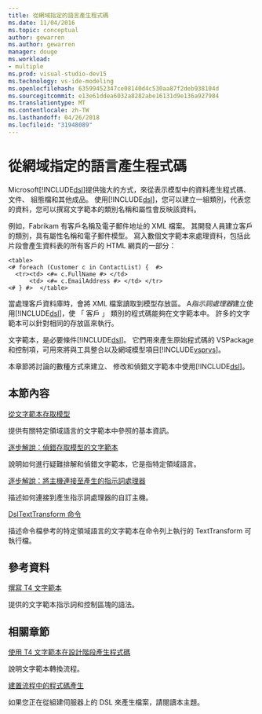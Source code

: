 ```yaml
---
title: 從網域指定的語言產生程式碼
ms.date: 11/04/2016
ms.topic: conceptual
author: gewarren
ms.author: gewarren
manager: douge
ms.workload:
- multiple
ms.prod: visual-studio-dev15
ms.technology: vs-ide-modeling
ms.openlocfilehash: 63599452347ce08140d4c530aa87f2deb938104d
ms.sourcegitcommit: e13e61ddea6032a8282abe16131d9e136a927984
ms.translationtype: MT
ms.contentlocale: zh-TW
ms.lasthandoff: 04/26/2018
ms.locfileid: "31948089"
---
```

# <a name="generating-code-from-a-domain-specific-language"></a>從網域指定的語言產生程式碼
Microsoft[!INCLUDE[dsl](../modeling/includes/dsl_md.md)]提供強大的方式，來從表示模型中的資料產生程式碼、 文件、 組態檔和其他成品。 使用[!INCLUDE[dsl](../modeling/includes/dsl_md.md)]，您可以建立一組類別，代表您的資料，您可以撰寫文字範本的類別名稱和屬性會反映該資料。

 例如，Fabrikam 有客戶名稱及電子郵件地址的 XML 檔案。 其開發人員建立客戶的類別，具有屬性名稱和電子郵件模型。 寫入數個文字範本來處理資料，包括此片段會產生資料表的所有客戶的 HTML 網頁的一部分：

```
<table>
<# foreach (Customer c in ContactList) {  #>
  <tr><td> <#= c.FullName #> </td>
      <td> <#= c.EmailAddress #> </td> </tr>
<# } #>  </table>
```

 當處理客戶資料庫時，會將 XML 檔案讀取到模型存放區。 A*指示詞處理器*建立使用[!INCLUDE[dsl](../modeling/includes/dsl_md.md)]，使 「 客戶 」 類別的程式碼能夠在文字範本中。 許多的文字範本可以針對相同的存放區來執行。

 文字範本，是必要條件[!INCLUDE[dsl](../modeling/includes/dsl_md.md)]。 它們用來產生原始程式碼的 VSPackage 和控制項，可用來將與工具整合以及網域模型項目[!INCLUDE[vsprvs](../code-quality/includes/vsprvs_md.md)]。

 本章節將討論的數種方式來建立、 修改和偵錯文字範本中使用[!INCLUDE[dsl](../modeling/includes/dsl_md.md)]。

## <a name="in-this-section"></a>本節內容
 [從文字範本存取模型](../modeling/accessing-models-from-text-templates.md)

 提供有關特定領域語言的文字範本中參照的基本資訊。

 [逐步解說：偵錯存取模型的文字範本](../modeling/walkthrough-debugging-a-text-template-that-accesses-a-model.md)

 說明如何進行疑難排解和偵錯文字範本，它是指特定領域語言。

 [逐步解說：將主機連接至產生的指示詞處理器](../modeling/walkthrough-connecting-a-host-to-a-generated-directive-processor.md)

 描述如何連接到產生指示詞處理器的自訂主機。

 [DslTextTransform 命令](../modeling/the-dsltexttransform-command.md)

 描述命令檔參考的特定領域語言的文字範本在命令列上執行的 TextTransform 可執行檔。

## <a name="reference"></a>參考資料
 [撰寫 T4 文字範本](../modeling/writing-a-t4-text-template.md)

 提供的文字範本指示詞和控制區塊的語法。

## <a name="related-sections"></a>相關章節
 [使用 T4 文字範本在設計階段產生程式碼](../modeling/design-time-code-generation-by-using-t4-text-templates.md)

 說明文字範本轉換流程。

 [建置流程中的程式碼產生](../modeling/code-generation-in-a-build-process.md)

 如果您正在從組建伺服器上的 DSL 來產生檔案，請閱讀本主題。